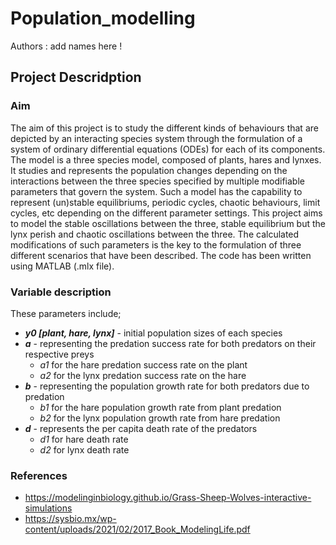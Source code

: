 # Population_modelling
Authors : add names here !
## Project Descridption

### Aim 
The aim of this project is to study the different kinds of behaviours that are depicted by an interacting species system through the formulation of a system of ordinary differential equations (ODEs) for each of its components. The model is a three species model, composed of plants, hares and lynxes. It studies and represents the population changes depending on the interactions between the three species specified by multiple modifiable parameters that govern the system. Such a model has the capability to represent (un)stable equilibriums, periodic cycles, chaotic behaviours, limit cycles, etc depending on the different parameter settings. 
This project aims to model the stable oscillations between the three, stable equilibrium but the lynx perish and chaotic oscillations between the three. The calculated modifications of such parameters is the key to the formulation of three different scenarios that have been described. The code has been written using MATLAB (.mlx file). 

### Variable description
These parameters include; 
* ***y0 [plant, hare, lynx]*** - initial population sizes of each species
* ***a*** - representing the predation success rate for both predators on their respective preys
  - *a1* for the hare predation success rate on the plant
  - *a2* for the lynx predation success rate on the hare 
* ***b*** - representing the population growth rate for both predators due to predation
  - *b1* for the hare population growth rate from plant predation
  - *b2* for the lynx population growth rate from hare predation
* ***d*** - represents the per capita death rate of the predators
  - *d1* for hare death rate
  - *d2* for lynx death rate

 ### References 
* https://modelinginbiology.github.io/Grass-Sheep-Wolves-interactive-simulations
* https://sysbio.mx/wp-content/uploads/2021/02/2017_Book_ModelingLife.pdf


